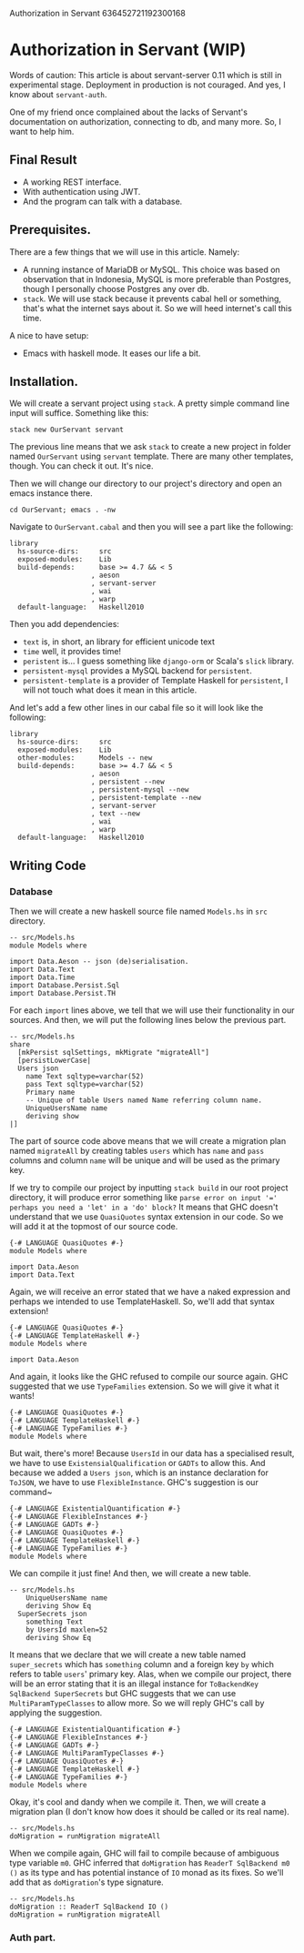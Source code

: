 Authorization in Servant
636452721192300168

Authorization in Servant (WIP)
==============================

Words of caution: This article is about servant-server 0.11 which is still in experimental stage. Deployment in production is not couraged. And yes, I know about `servant-auth`.

One of my friend once complained about the lacks of Servant's documentation on authorization, connecting to db, and many more. So, I want to help him.

## Final Result
- A working REST interface.
- With authentication using JWT.
- And the program can talk with a database.

## Prerequisites.

There are a few things that we will use in this article. Namely:
- A running instance of MariaDB or MySQL. This choice was based on observation that in Indonesia, MySQL is more preferable than Postgres, though I personally choose Postgres any over db.
- `stack`. We will use stack because it prevents cabal hell or something, that's what the internet says about it. So we will heed internet's call this time.

A nice to have setup:
- Emacs with haskell mode. It eases our life a bit.

## Installation.

We will create a servant project using `stack`. A pretty simple command line input will suffice. Something like this:
```
stack new OurServant servant
```
The previous line means that we ask `stack` to create a new project in folder named `OurServant` using `servant` template. There are many other templates, though. You can check it out. It's nice.

Then we will change our directory to our project's directory and open an emacs instance there.
```
cd OurServant; emacs . -nw
```

Navigate to `OurServant.cabal` and then you will see a part like the following:
```
library
  hs-source-dirs:     src
  exposed-modules:    Lib
  build-depends:      base >= 4.7 && < 5
                    , aeson
                    , servant-server
                    , wai
                    , warp
  default-language:   Haskell2010
```
Then you add dependencies: 
- `text` is, in short, an library for efficient unicode text
- `time` well, it provides time!
- `peristent` is... I guess something like `django-orm` or Scala's `slick` library.
- `persistent-mysql` provides a MySQL backend for `persistent`.
- `persistent-template` is a  provider of Template Haskell for `persistent`, I will not touch what does it mean in this article.

And let's add a few other lines in our cabal file so it will look like the following:
```
library
  hs-source-dirs:     src
  exposed-modules:    Lib
  other-modules:      Models -- new
  build-depends:      base >= 4.7 && < 5
                    , aeson
                    , persistent --new
                    , persistent-mysql --new
                    , persistent-template --new
                    , servant-server
                    , text --new
                    , wai
                    , warp
  default-language:   Haskell2010
```

## Writing Code

### Database
Then we will create a new haskell source file named `Models.hs` in `src` directory.

```
-- src/Models.hs
module Models where

import Data.Aeson -- json (de)serialisation.
import Data.Text
import Data.Time
import Database.Persist.Sql
import Database.Persist.TH

```
For each `import` lines above, we tell that we will use their functionality in our sources. And then, we will put the following lines below the previous part. 

```
-- src/Models.hs
share
  [mkPersist sqlSettings, mkMigrate "migrateAll"]
  [persistLowerCase|
  Users json
    name Text sqltype=varchar(52)
    pass Text sqltype=varchar(52)
    Primary name
    -- Unique of table Users named Name referring column name.
    UniqueUsersName name
    deriving show
|]
```
The part of source code above means that we will create a migration plan named `migrateAll` by creating tables `users` which has `name` and `pass` columns and column `name` will be unique and will be used as the primary key.

If we try to compile our project by inputting `stack build` in our root project directory, it will produce error something like `parse error on input '=' perhaps you need a 'let' in a 'do' block?`
It means that GHC doesn't understand that we use `QuasiQuotes` syntax extension in our code. So we will add it at the topmost of our source code.

```
{-# LANGUAGE QuasiQuotes #-}
module Models where

import Data.Aeson
import Data.Text
```

Again, we will receive an error stated that we have a naked expression and perhaps we intended to use TemplateHaskell. So, we'll add that syntax extension!
```
{-# LANGUAGE QuasiQuotes #-}
{-# LANGUAGE TemplateHaskell #-}
module Models where

import Data.Aeson
```
And again, it looks like the GHC refused to compile our source again. GHC suggested that we use `TypeFamilies` extension. So we will give it what it wants!
```
{-# LANGUAGE QuasiQuotes #-}
{-# LANGUAGE TemplateHaskell #-}
{-# LANGUAGE TypeFamilies #-}
module Models where
```

But wait, there's more! Because `UsersId` in our data has a specialised result, we have to use `ExistensialQualification` or `GADTs` to allow this. And because we added a `Users json`, which is an instance declaration for `ToJSON`, we have to use `FlexibleInstance`. GHC's suggestion is our command~
```
{-# LANGUAGE ExistentialQuantification #-}
{-# LANGUAGE FlexibleInstances #-}
{-# LANGUAGE GADTs #-}
{-# LANGUAGE QuasiQuotes #-}
{-# LANGUAGE TemplateHaskell #-}
{-# LANGUAGE TypeFamilies #-}
module Models where
```
We can compile it just fine! And then, we will create a new table.
```
-- src/Models.hs
    UniqueUsersName name
    deriving Show Eq
  SuperSecrets json
    something Text
    by UsersId maxlen=52
    deriving Show Eq
```
It means that we declare that we will create a new table named `super_secrets` which has `something` column and a foreign key `by` which refers to table `users`' primary key.
Alas, when we compile our project, there will be an error stating that it is an illegal instance for `ToBackendKey SqlBackend SuperSecrets` but GHC suggests that we can use `MultiParamTypeClasses` to allow more. So we will reply GHC's call by applying the suggestion.
```
{-# LANGUAGE ExistentialQuantification #-}
{-# LANGUAGE FlexibleInstances #-}
{-# LANGUAGE GADTs #-}
{-# LANGUAGE MultiParamTypeClasses #-}
{-# LANGUAGE QuasiQuotes #-}
{-# LANGUAGE TemplateHaskell #-}
{-# LANGUAGE TypeFamilies #-}
module Models where
```
Okay, it's cool and dandy when we compile it. Then, we will create a migration plan (I don't know how does it should be called or its real name).
```
-- src/Models.hs
doMigration = runMigration migrateAll
```
When we compile again, GHC will fail to compile because of ambiguous type variable `m0`. GHC inferred that `doMigration` has `ReaderT SqlBackend m0 ()` as its type and has potential instance of `IO` monad as its fixes. So we'll add that as `doMigration`'s type signature. 

```
-- src/Models.hs
doMigration :: ReaderT SqlBackend IO ()
doMigration = runMigration migrateAll
```

### Auth part.
